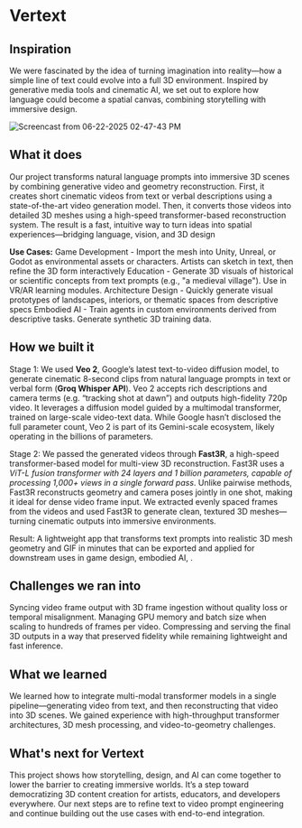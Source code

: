 # Vertext
## Inspiration
We were fascinated by the idea of turning imagination into reality—how a simple line of text could evolve into a full 3D environment. Inspired by generative media tools and cinematic AI, we set out to explore how language could become a spatial canvas, combining storytelling with immersive design.

![Screencast from 06-22-2025 02-47-43 PM](https://github.com/user-attachments/assets/549c4fe8-6b26-471b-953a-dc373c6d151f)

## What it does
Our project transforms natural language prompts into immersive 3D scenes by combining generative video and geometry reconstruction. First, it creates short cinematic videos from text or verbal descriptions using a state-of-the-art video generation model. Then, it converts those videos into detailed 3D meshes using a high-speed transformer-based reconstruction system. The result is a fast, intuitive way to turn ideas into spatial experiences—bridging language, vision, and 3D design

**Use Cases:**
Game Development - Import the mesh into Unity, Unreal, or Godot as environmental assets or characters. Artists can sketch in text, then refine the 3D form interactively
Education - Generate 3D visuals of historical or scientific concepts from text prompts (e.g., "a medieval village"). Use in VR/AR learning modules.
Architecture Design - Quickly generate visual prototypes of landscapes, interiors, or thematic spaces from descriptive specs
Embodied AI - Train agents in custom environments derived from descriptive tasks. Generate synthetic 3D training data.

## How we built it
Stage 1: We used **Veo 2**, Google’s latest text-to-video diffusion model, to generate cinematic 8-second clips from natural language prompts in text or verbal form (**Groq Whisper API**). Veo 2 accepts rich descriptions and camera terms (e.g. “tracking shot at dawn”) and outputs high-fidelity 720p video. It leverages a diffusion model guided by a multimodal transformer, trained on large-scale video-text data. While Google hasn’t disclosed the full parameter count, Veo 2 is part of its Gemini-scale ecosystem, likely operating in the billions of parameters.

Stage 2: We passed the generated videos through **Fast3R**, a high-speed transformer-based model for multi-view 3D reconstruction. Fast3R uses a _ViT-L fusion transformer with 24 layers and 1 billion parameters, capable of processing 1,000+ views in a single forward pass_. Unlike pairwise methods, Fast3R reconstructs geometry and camera poses jointly in one shot, making it ideal for dense video frame input. We extracted evenly spaced frames from the videos and used Fast3R to generate clean, textured 3D meshes—turning cinematic outputs into immersive environments.

Result: A lightweight app that transforms text prompts into realistic 3D mesh geometry and GIF in minutes that can be exported and applied for downstream uses in game design, embodied AI, .

## Challenges we ran into 
Syncing video frame output with 3D frame ingestion without quality loss or temporal misalignment. Managing GPU memory and batch size when scaling to hundreds of frames per video. Compressing and serving the final 3D outputs in a way that preserved fidelity while remaining lightweight and fast inference.

## What we learned
We learned how to integrate multi-modal transformer models in a single pipeline—generating video from text, and then reconstructing that video into 3D scenes. We gained experience with high-throughput transformer architectures, 3D mesh processing, and video-to-geometry challenges.

## What's next for Vertext
This project shows how storytelling, design, and AI can come together to lower the barrier to creating immersive worlds. It’s a step toward democratizing 3D content creation for artists, educators, and developers everywhere. Our next steps are to refine text to video prompt engineering and continue building out the use cases with end-to-end integration. 

